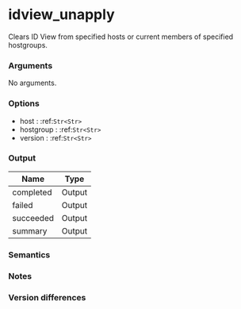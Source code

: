[//]: # (THE CONTENT BELOW IS GENERATED. DO NOT EDIT.)
# idview_unapply
Clears ID View from specified hosts or current members of specified hostgroups.

### Arguments
No arguments.

### Options
* host : :ref:`Str<Str>`
* hostgroup : :ref:`Str<Str>`
* version : :ref:`Str<Str>`

### Output
|Name|Type
|-|-
|completed|Output
|failed|Output
|succeeded|Output
|summary|Output

[//]: # (ADD YOUR NOTES BELOW. THESE WILL BE PICKED EVERY TIME THE DOCS ARE REGENERATED. //end)
### Semantics

### Notes

### Version differences